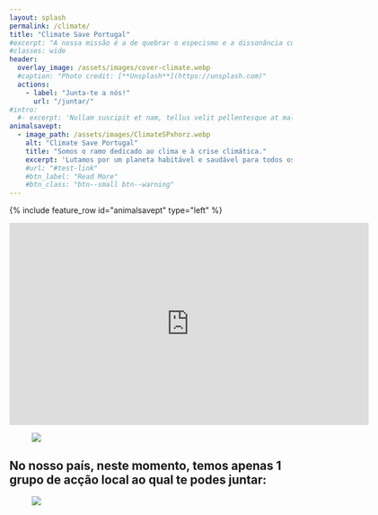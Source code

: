 ```yaml
---
layout: splash
permalink: /climate/
title: "Climate Save Portugal"
#excerpt: "A nossa missão é a de quebrar o especismo e a dissonância cognitiva, lutando pelos direitos de todos os animais. Realizamos vigílias à porta dos matadouros e mostramos a exploração e injustiça a que os animais são sujeitos. Fazemos acções de rua e de sensibilização pela libertação animal."
#classes: wide
header:
  overlay_image: /assets/images/cover-climate.webp
  #caption: "Photo credit: [**Unsplash**](https://unsplash.com)"
  actions:
    - label: "Junta-te a nós!"
      url: "/juntar/"
#intro:
  #- excerpt: 'Nullam suscipit et nam, tellus velit pellentesque at malesuada, enim eaque. Quis nulla, netus tempor in diam gravida tincidunt, *proin faucibus* voluptate felis id sollicitudin. Centered with `type="center"`'
animalsavept:
  - image_path: /assets/images/ClimateSPxhorz.webp
    alt: "Climate Save Portugal"
    title: "Somos o ramo dedicado ao clima e à crise climática."
    excerpt: 'Lutamos por um planeta habitável e saudável para todos os seres. **Procuramos gerar transformações profundas nos modelos de produção e consumo de alimentos e energia**. Encontra-nos no [Instagram](https://instagram.com/climateportugal), [Facebook](https://facebook.com/climatesaveportugal) ou envia-nos um [email](mailto:climate@saveportugal.pt).'
    #url: "#test-link"
    #btn_label: "Read More"
    #btn_class: "btn--small btn--warning"
---
```


{% include feature_row id="animalsavept" type="left" %}

<iframe width="640" height="360" src="https://www.youtube-nocookie.com/embed/8nJKqCp4w88?controls=0" frameborder="0" allowfullscreen></iframe>

<figure>
  <img src="{{ site.baseurl }}/assets/images/gretathunberg.webp">
</figure>

## No nosso país, neste momento, temos apenas 1 grupo de acção local ao qual te podes juntar:

<figure class="half">
    <a><img src="{{ site.baseurl }}/assets/images/LisboaCSxhorz.webp"></a>
</figure>
